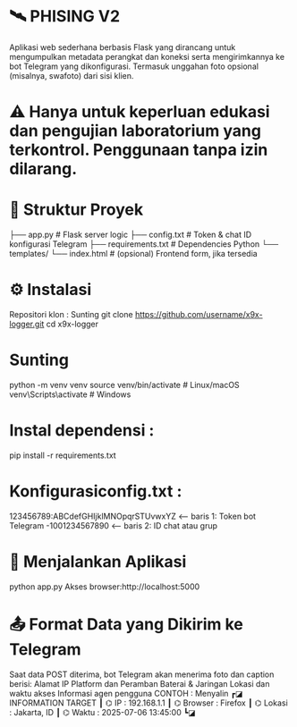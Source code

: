 # 🛰️ PHISING V2
Aplikasi web sederhana berbasis Flask yang dirancang untuk mengumpulkan metadata perangkat dan koneksi serta mengirimkannya ke bot Telegram yang dikonfigurasi.     Termasuk unggahan foto opsional (misalnya, swafoto) dari sisi klien.

# ⚠️ Hanya untuk keperluan edukasi dan pengujian laboratorium yang terkontrol. Penggunaan tanpa izin dilarang.

# 📂 Struktur Proyek
├── app.py               # Flask server logic
├── config.txt           # Token & chat ID konfigurasi Telegram
├── requirements.txt     # Dependencies Python
└── templates/
    └── index.html       # (opsional) Frontend form, jika tersedia
# ⚙️ Instalasi
Repositori klon :
Sunting
git clone https://github.com/username/x9x-logger.git
cd x9x-logger

# Sunting
python -m venv venv
source venv/bin/activate  # Linux/macOS
venv\\Scripts\\activate   # Windows
# Instal dependensi :
pip install -r requirements.txt

# Konfigurasiconfig.txt :
123456789:ABCdefGHIjklMNOpqrSTUvwxYZ        <-- baris 1: Token bot Telegram
-1001234567890                              <-- baris 2: ID chat atau grup

# 🚀 Menjalankan Aplikasi
python app.py
Akses browser:http://localhost:5000

# 📤 Format Data yang Dikirim ke Telegram
Saat data POST diterima, bot Telegram akan menerima foto dan caption berisi:
Alamat IP
Platform dan Peramban
Baterai & Jaringan
Lokasi dan waktu akses
Informasi agen pengguna
CONTOH :
Menyalin
┏◪ INFORMATION TARGET
┃ ⌬ IP       : 192.168.1.1
┃ ⌬ Browser  : Firefox
┃ ⌬ Lokasi   : Jakarta, ID
┃ ⌬ Waktu    : 2025-07-06 13:45:00
┗◪
